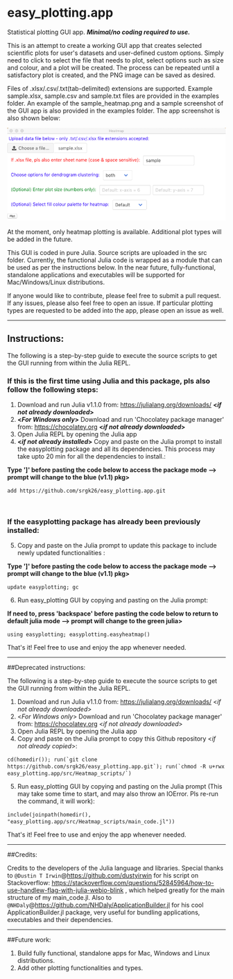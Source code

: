 # easy_plotting.app
Statistical plotting GUI app. ***Minimal/no coding required to use.*** 

This is an attempt to create a working GUI app that creates selected scientific plots for user's datasets and user-defined custom options. Simply need to click to select the file that needs to plot, select options such as size and colour, and a plot will be created. The process can be repeated until a satisfactory plot is created, and the PNG image can be saved as desired.

Files of .xlsx/.csv/.txt(tab-delimited) extensions are supported. Example sample.xlsx, sample.csv and sample.txt files are provided in the examples folder. An example of the sample_heatmap.png and a sample screenshot of the GUI app is also provided in the examples folder. The app screenshot is also shown below:

![Alt text](/examples/App_Screenshot.png?raw=true "Heatmap Plotting")

At the moment, only heatmap plotting is available. Additional plot types will be added in the future.

This GUI is coded in pure Julia. Source scripts are uploaded in the src folder. Currently, the functional Julia code is wrapped as a module that can be used as per the instructions below. In the near future, fully-functional, standalone applications and executables will be supported for Mac/Windows/Linux distributions.

If anyone would like to contribute, please feel free to submit a pull request. If any issues, please also feel free to open an issue. If particular plotting types are requested to be added into the app, please open an issue as well.

***

## Instructions:

The following is a step-by-step guide to execute the source scripts to get the GUI running from within the Julia REPL.

### If this is the first time using Julia and this package, pls also follow the following steps:
  1. Download and run Julia v1.1.0 from: https://julialang.org/downloads/ **<*if not already downloaded*>**
  2. **<*For Windows only*>** Download and run 'Chocolatey package manager' from: https://chocolatey.org **<*if not already downloaded*>**
  3. Open Julia REPL by opening the Julia app
  4. **<*if not already installed*>** Copy and paste on the Julia prompt to install the easyplotting package and all its dependencies. This process may take upto 20 min for all the dependencies to install.:
  
  **Type ']' before pasting the code below to access the package mode --> prompt will change to the blue (v1.1) pkg>**
  ```
  add https://github.com/srgk26/easy_plotting.app.git
  ```
  
  <br/>
  
### If the easyplotting package has already been previously installed:
  
  5. Copy and paste on the Julia prompt to update this package to include newly updated functionalities **<if there are new updates>**:
  
  **Type ']' before pasting the code below to access the package mode --> prompt will change to the blue (v1.1) pkg>**
  ```
  update easyplotting; gc
  ```
  6. Run easy_plotting GUI by copying and pasting on the Julia prompt:
  
  **If need to, press 'backspace' before pasting the code below to return to default julia mode --> prompt will change to the green julia>**
  ```
  using easyplotting; easyplotting.easyheatmap()
  ```
 
That's it! Feel free to use and enjoy the app whenever needed.

***

##Deprecated instructions:

The following is a step-by-step guide to execute the source scripts to get the GUI running from within the Julia REPL.

  1. Download and run Julia v1.1.0 from: https://julialang.org/downloads/ <*if not already downloaded*>
  2. <*For Windows only*> Download and run 'Chocolatey package manager' from: https://chocolatey.org <*if not already downloaded*>
  3. Open Julia REPL by opening the Julia app
  4. Copy and paste on the Julia prompt to copy this Github repository <*if not already copied*>:
  ```
  cd(homedir()); run(`git clone https://github.com/srgk26/easy_plotting.app.git`); run(`chmod -R u+rwx easy_plotting.app/src/Heatmap_scripts/`)
  ```
  5. Run easy_plotting GUI by copying and pasting on the Julia prompt (This may take some time to start, and may also throw an IOError. Pls re-run the command, it will work):
  ```
  include(joinpath(homedir(), "easy_plotting.app/src/Heatmap_scripts/main_code.jl"))
  ```
 
That's it! Feel free to use and enjoy the app whenever needed.

***

##Credits:

Credits to the developers of the Julia language and libraries. Special thanks to `@Dustin T Irwin`@https://github.com/dustyirwin for his script on Stackoverflow: https://stackoverflow.com/questions/52845964/how-to-use-handlew-flag-with-julia-webio-blink , which helped greatly for the main structure of my main_code.jl. Also to `@NHDaly`@https://github.com/NHDaly/ApplicationBuilder.jl for his cool ApplicationBuilder.jl package, very useful for bundling applications, executables and their dependencies.

***

##Future work:
  1. Build fully functional, standalone apps for Mac, Windows and Linux distributions.
  2. Add other plotting functionalities and types.
